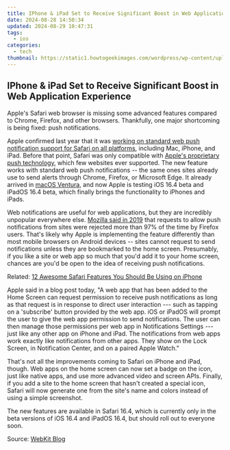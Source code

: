 ```yaml
---
title: IPhone & iPad Set to Receive Significant Boost in Web Application Experience
date: 2024-08-28 14:50:34
updated: 2024-08-29 10:47:31
tags:
  - ios
categories:
  - tech
thumbnail: https://static1.howtogeekimages.com/wordpress/wp-content/uploads/2020/07/iPhone-14-Pro.jpg
---
```


## IPhone & iPad Set to Receive Significant Boost in Web Application Experience

Apple's Safari web browser is missing some advanced features compared to Chrome, Firefox, and other browsers. Thankfully, one major shortcoming is being fixed: push notifications.

 Apple confirmed last year that it was [working on standard web push notification support for Safari on all platforms](https://ios-unlock.techidaily.com/in-2024-7-top-ways-to-resolve-apple-id-not-active-issue-for-iphone-6s-plus-by-drfone-ios/), including Mac, iPhone, and iPad. Before that point, Safari was only compatible with [Apple's proprietary push technology](https://developer.apple.com/library/archive/documentation/NetworkingInternet/Conceptual/NotificationProgrammingGuideForWebsites/PushNotifications/PushNotifications.html#//apple%5Fref/doc/uid/TP40013225-CH3-SW1), which few websites ever supported. The new feature works with standard web push notifications -- the same ones sites already use to send alerts through Chrome, Firefox, or Microsoft Edge. It already arrived in [macOS Ventura](https://hardware-reviews.techidaily.com/enhanced-power-and-efficiency-intel-unveils-high-performance-bean-canyon-nucs/), and now Apple is testing iOS 16.4 beta and iPadOS 16.4 beta, which finally brings the functionality to iPhones and iPads.

 Web notifications are useful for web applications, but they are incredibly unpopular everywhere else. [Mozilla said in 2019](https://blog.nightly.mozilla.org/2019/04/01/reducing-notification-permission-prompt-spam-in-firefox/) that requests to allow push notifications from sites were rejected more than 97% of the time by Firefox users. That's likely why Apple is implementing the feature differently than most mobile browsers on Android devices -- sites cannot request to send notifications unless they are bookmarked to the home screen. Presumably, if you like a site or web app so much that you'd add it to your home screen, chances are you'd be open to the idea of receiving push notifications.

Related: [12 Awesome Safari Features You Should Be Using on iPhone](https://screen-recording.techidaily.com/new-switchs-prime-capture-technology-picks-for-2024/) 

 Apple said in a blog post today, "A web app that has been added to the Home Screen can request permission to receive push notifications as long as that request is in response to direct user interaction --- such as tapping on a 'subscribe' button provided by the web app. iOS or iPadOS will prompt the user to give the web app permission to send notifications. The user can then manage those permissions per web app in Notifications Settings --- just like any other app on iPhone and iPad. The notifications from web apps work exactly like notifications from other apps. They show on the Lock Screen, in Notification Center, and on a paired Apple Watch."

 That's not all the improvements coming to Safari on iPhone and iPad, though. Web apps on the home screen can now set a badge on the icon, just like native apps, and use more advanced video and screen APIs. Finally, if you add a site to the home screen that hasn't created a special icon, Safari will now generate one from the site's name and colors instead of using a simple screenshot.

 The new features are available in Safari 16.4, which is currently only in the beta versions of iOS 16.4 and iPadOS 16.4, but should roll out to everyone soon.

 Source: [WebKit Blog](https://webkit.org/blog/13878/web-push-for-web-apps-on-ios-and-ipados/)

<ins class="adsbygoogle"
     style="display:block"
     data-ad-format="autorelaxed"
     data-ad-client="ca-pub-7571918770474297"
     data-ad-slot="1223367746"></ins>



<ins class="adsbygoogle"
     style="display:block"
     data-ad-client="ca-pub-7571918770474297"
     data-ad-slot="8358498916"
     data-ad-format="auto"
     data-full-width-responsive="true"></ins>
